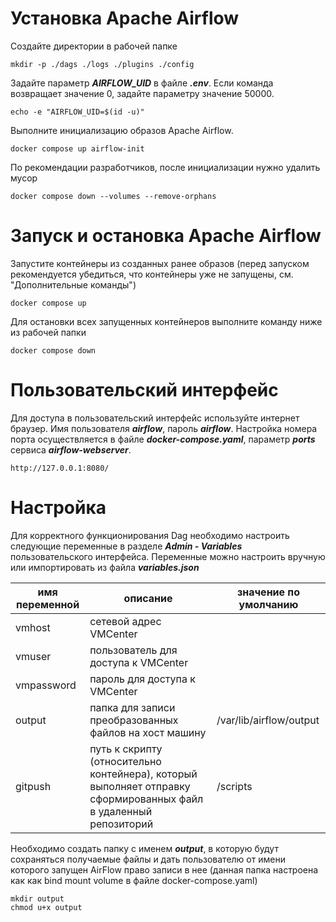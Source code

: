 
# Установка Apache Airflow

Создайте директории в рабочей папке

```
mkdir -p ./dags ./logs ./plugins ./config
```

Задайте параметр ***AIRFLOW_UID*** в файле ***.env***. Если команда возвращает значение 0, задайте параметру значение 50000. 

```
echo -e "AIRFLOW_UID=$(id -u)"
```

Выполните инициализацию образов Apache Airflow.

```
docker compose up airflow-init
```

По рекомендации разработчиков, после инициализации нужно удалить мусор

```
docker compose down --volumes --remove-orphans
```

# Запуск и остановка Apache Airflow

Запустите контейнеры из созданных ранее образов (перед запуском рекомендуется убедиться, что контейнеры уже не запущены, см. "Дополнительные команды")

```
docker compose up
```

Для остановки всех запущенных контейнеров выполните команду ниже из рабочей папки

```
docker compose down
```

# Пользовательский интерфейс

Для доступа в пользовательский интерфейс используйте интернет браузер. Имя пользователя ***airflow***, пароль ***airflow***. Настройка номера порта осуществляется в файле ***docker-compose.yaml***, параметр ***ports*** сервиса ***airflow-webserver***.

```
http://127.0.0.1:8080/
```
# Настройка

Для корректного функционирования Dag необходимо настроить следующие переменные в разделе ***Admin - Variables*** пользовательского интерфейса. Переменные можно настроить вручную или импортировать из файла ***variables.json***

| имя переменной | описание | значение по умолчанию |
| -------------- | -------- | --------------------- |
| vmhost | сетевой адрес VMCenter | |
| vmuser | пользователь для доступа к VMCenter | |
| vmpassword | пароль для доступа к VMCenter | |
| output | папка для записи преобразованных файлов на хост машину | /var/lib/airflow/output |
| gitpush | путь к скрипту (относительно контейнера), который выполняет отправку сформированных файл в удаленный репозиторий | /scripts |

Необходимо создать папку с именем ***output***, в которую будут сохраняться получаемые файлы и дать пользователю от имени которого запущен AirFlow право записи в нее (данная папка настроена как как bind mount volume в файле docker-compose.yaml) 

```
mkdir output
chmod u+x output
```



